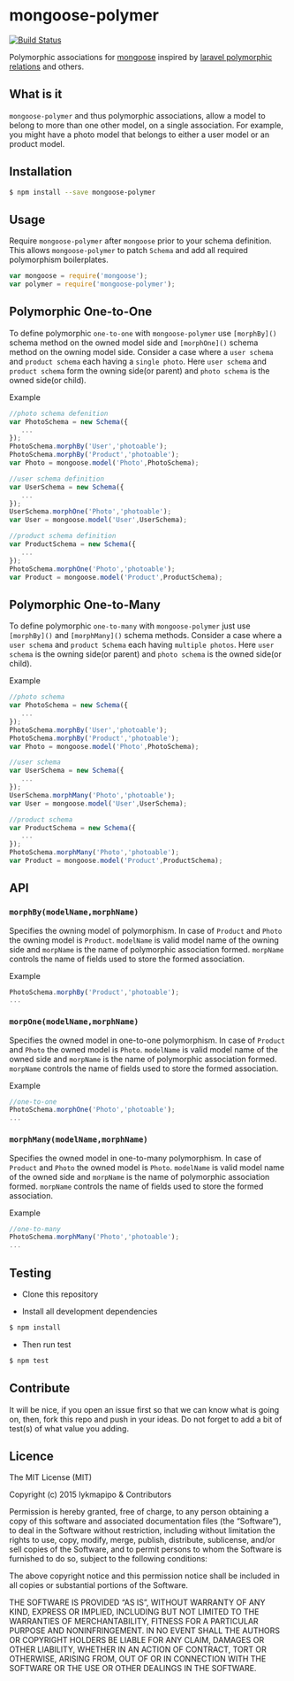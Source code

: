 # mongoose-polymer

[![Build Status](https://travis-ci.org/lykmapipo/mongoose-polymer.svg?branch=master)](https://travis-ci.org/lykmapipo/mongoose-polymer)

Polymorphic associations for [mongoose](https://github.com/Automattic/mongoose) inspired by [laravel polymorphic relations](http://laravel.com/docs/4.2/eloquent#polymorphic-relations) and others.

## What is it
`mongoose-polymer` and thus polymorphic associations, allow a model to belong to more than one other model, on a single association. For example, you might have a photo model that belongs to either a user model or an product model. 

## Installation
```sh
$ npm install --save mongoose-polymer
```

## Usage
Require `mongoose-polymer` after `mongoose` prior to your schema definition. This allows `mongoose-polymer` to patch `Schema` and add all required polymorphism boilerplates.

```js
var mongoose = require('mongoose');
var polymer = require('mongoose-polymer');
```

## Polymorphic One-to-One
To define polymorphic `one-to-one` with `mongoose-polymer` use `[morphBy]()`  schema method on the owned model side and `[morphOne]()` schema method on the owning model side. Consider a case where a `user schema` and `product schema` each having a `single photo`. Here `user schema` and `product schema` form the owning side(or parent) and `photo schema` is the owned side(or child).

Example
```js
//photo schema defenition
var PhotoSchema = new Schema({
   ... 
});
PhotoSchema.morphBy('User','photoable');
PhotoSchema.morphBy('Product','photoable');
var Photo = mongoose.model('Photo',PhotoSchema);

//user schema definition
var UserSchema = new Schema({
   ... 
});
UserSchema.morphOne('Photo','photoable');
var User = mongoose.model('User',UserSchema);

//product schema definition
var ProductSchema = new Schema({
   ... 
});
PhotoSchema.morphOne('Photo','photoable');
var Product = mongoose.model('Product',ProductSchema);
```

## Polymorphic One-to-Many
To define polymorphic `one-to-many` with `mongoose-polymer` just use `[morphBy]()` and `[morphMany]()` schema methods. Consider a case where a `user schema` and `product Schema` each having `multiple photos`. Here `user schema` is the owning side(or parent) and `photo schema` is the owned side(or child).


Example
```js
//photo schema
var PhotoSchema = new Schema({
   ... 
});
PhotoSchema.morphBy('User','photoable');
PhotoSchema.morphBy('Product','photoable');
var Photo = mongoose.model('Photo',PhotoSchema);

//user schema
var UserSchema = new Schema({
   ... 
});
UserSchema.morphMany('Photo','photoable');
var User = mongoose.model('User',UserSchema);

//product schema
var ProductSchema = new Schema({
   ... 
});
PhotoSchema.morphMany('Photo','photoable');
var Product = mongoose.model('Product',ProductSchema);
```

## API

### `morphBy(modelName,morphName)`
Specifies the owning model of polymorphism. In case of `Product` and `Photo` the owning model is `Product`. `modelName` is valid model name of the owning side and `morpName` is the name of polymorphic association formed. `morpName` controls the name of fields used to store the formed association.

Example
```js
PhotoSchema.morphBy('Product','photoable');
...
```

### `morpOne(modelName,morphName)`
Specifies the owned model in one-to-one polymorphism. In case of `Product` and `Photo` the owned model is `Photo`. `modelName` is valid model name of the owned side and `morpName` is the name of polymorphic association formed. `morpName` controls the name of fields used to store the formed association.

Example
```js
//one-to-one
PhotoSchema.morphOne('Photo','photoable');
...
```


### `morphMany(modelName,morphName)`
Specifies the owned model in one-to-many polymorphism. In case of `Product` and `Photo` the owned model is `Photo`. `modelName` is valid model name of the owned side and `morpName` is the name of polymorphic association formed. `morpName` controls the name of fields used to store the formed association.

Example
```js
//one-to-many
PhotoSchema.morphMany('Photo','photoable');
...
```


## Testing
* Clone this repository

* Install all development dependencies
```sh
$ npm install
```
* Then run test
```sh
$ npm test
```

## Contribute
It will be nice, if you open an issue first so that we can know what is going on, then, fork this repo and push in your ideas. Do not forget to add a bit of test(s) of what value you adding.


## Licence
The MIT License (MIT)

Copyright (c) 2015 lykmapipo & Contributors

Permission is hereby granted, free of charge, to any person obtaining a copy of this software and associated documentation files (the “Software”), to deal in the Software without restriction, including without limitation the rights to use, copy, modify, merge, publish, distribute, sublicense, and/or sell copies of the Software, and to permit persons to whom the Software is furnished to do so, subject to the following conditions:

The above copyright notice and this permission notice shall be included in all copies or substantial portions of the Software.

THE SOFTWARE IS PROVIDED “AS IS”, WITHOUT WARRANTY OF ANY KIND, EXPRESS OR IMPLIED, INCLUDING BUT NOT LIMITED TO THE WARRANTIES OF MERCHANTABILITY, FITNESS FOR A PARTICULAR PURPOSE AND NONINFRINGEMENT. IN NO EVENT SHALL THE AUTHORS OR COPYRIGHT HOLDERS BE LIABLE FOR ANY CLAIM, DAMAGES OR OTHER LIABILITY, WHETHER IN AN ACTION OF CONTRACT, TORT OR OTHERWISE, ARISING FROM, OUT OF OR IN CONNECTION WITH THE SOFTWARE OR THE USE OR OTHER DEALINGS IN THE SOFTWARE. 